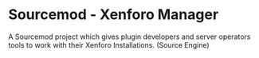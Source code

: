# Sourcemod - Xenforo Manager
A Sourcemod project which gives plugin developers and server operators tools to work with their Xenforo Installations. (Source Engine)